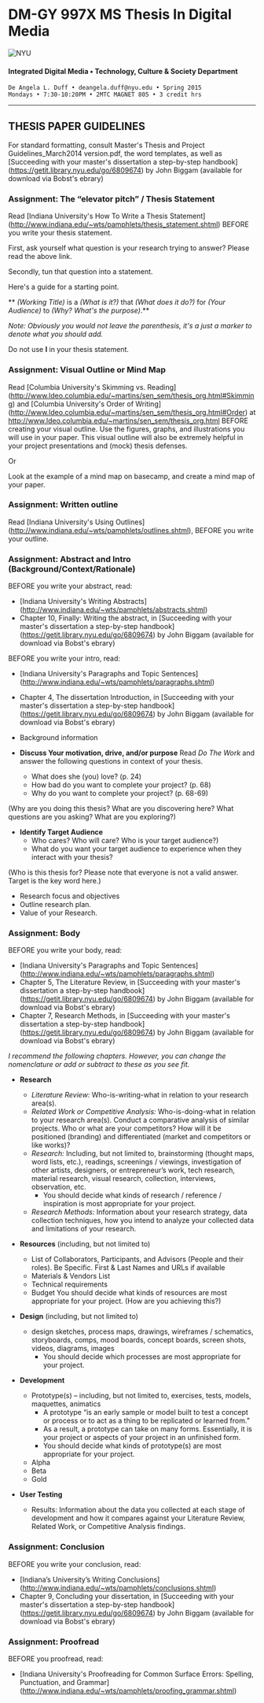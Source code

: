 # DM-GY 997X MS Thesis In Digital Media

![NYU](http://ws2.polishedsolid.com/de/nyu_soe_logo.png)
#### Integrated Digital Media • Technology, Culture & Society Department 

    De Angela L. Duff • deangela.duff@nyu.edu • Spring 2015 
    Mondays • 7:30-10:20PM • 2MTC MAGNET 805 • 3 credit hrs

---

## THESIS PAPER GUIDELINES

For standard formatting, consult
Master's Thesis and Project Guidelines_March2014 version.pdf, the word templates, as well as [Succeeding with your master's dissertation a step-by-step handbook] (https://getit.library.nyu.edu/go/6809674) by John Biggam (available for download via Bobst's ebrary)

### Assignment: The “elevator pitch” / Thesis Statement
Read [Indiana University's How To Write a Thesis Statement] (http://www.indiana.edu/~wts/pamphlets/thesis_statement.shtml) BEFORE you write your thesis statement.

First, ask yourself what question is your research trying to answer? Please read the above link.

Secondly, tun that question into a statement.

Here's a guide for a starting point. 

** *(Working Title)* is a *(What is it?)* that *(What does it do?)* for *(Your Audience)* to *(Why? What's the purpose)*.** 

*Note: Obviously you would not leave the parenthesis, it's a just a marker to denote what you should add.*

Do not use **I** in your thesis statement.

### Assignment: Visual Outline or Mind Map
Read [Columbia University's Skimming vs. Reading] (http://www.ldeo.columbia.edu/~martins/sen_sem/thesis_org.html#Skimming) and [Columbia University's Order of Writing] (http://www.ldeo.columbia.edu/~martins/sen_sem/thesis_org.html#Order) at http://www.ldeo.columbia.edu/~martins/sen_sem/thesis_org.html BEFORE creating your visual outline. Use the figures, graphs, and illustrations you will use in your paper. This visual outline will also be extremely helpful in your project presentations and (mock) thesis defenses. 

Or

Look at the example of a mind map on basecamp, and create a mind map of your paper.

### Assignment: Written outline
Read [Indiana University's Using Outlines] (http://www.indiana.edu/~wts/pamphlets/outlines.shtml), BEFORE you write your outline.


### Assignment: Abstract and Intro (Background/Context/Rationale)
BEFORE you write your abstract, read:
* [Indiana University's Writing Abstracts] (http://www.indiana.edu/~wts/pamphlets/abstracts.shtml)
* Chapter 10, Finally: Writing the abstract, in [Succeeding with your master's dissertation a step-by-step handbook] (https://getit.library.nyu.edu/go/6809674) by John Biggam (available for download via Bobst's ebrary)

BEFORE you write your intro, read:
* [Indiana University's Paragraphs and Topic Sentences] (http://www.indiana.edu/~wts/pamphlets/paragraphs.shtml)
* Chapter 4, The dissertation Introduction, in [Succeeding with your master's dissertation a step-by-step handbook] (https://getit.library.nyu.edu/go/6809674) by John Biggam (available for download via Bobst's ebrary)

* Background information
* **Discuss Your motivation, drive, and/or purpose**
Read <i>Do The Work</i> and answer the following questions in context of your thesis.
    <ul>
    <li>What does she (you) love? (p. 24)</li>
    <li>How bad do you want to complete your project? (p. 68)</li>
    <li>Why do you want to complete your project? (p. 68-69)</li>
    </ul>
(Why are you doing this thesis? What are you discovering here? What questions are you asking? What are you exploring?)
* **Identify Target Audience**
    <ul>
    <li>Who cares? Who will care? Who is your target audience?)</li>
    <li>What do you want your target audience to experience when they interact with your thesis?</li>
    </ul>
(Who is this thesis for? Please note that everyone is not a valid answer. Target is the key word here.)
* Research focus and objectives
* Outline research plan. 
* Value of your Research.

### Assignment: Body 

BEFORE you write your body, read:
* [Indiana University's Paragraphs and Topic Sentences] (http://www.indiana.edu/~wts/pamphlets/paragraphs.shtml)
* Chapter 5, The Literature Review, in [Succeeding with your master's dissertation a step-by-step handbook] (https://getit.library.nyu.edu/go/6809674) by John Biggam (available for download via Bobst's ebrary)
* Chapter 7, Research Methods, in [Succeeding with your master's dissertation a step-by-step handbook] (https://getit.library.nyu.edu/go/6809674) by John Biggam (available for download via Bobst's ebrary)

*I recommend the following chapters. However, you can change the nomenclature or add or subtract to these as you see fit.*

 * **Research**
    * *Literature Review:* Who-is-writing-what in relation to your research area(s).
    * *Related Work or Competitive Analysis:* Who-is-doing-what in relation to your research area(s). Conduct a comparative analysis of similar projects. Who or what are your competitors? How will it be positioned (branding) and differentiated (market and competitors or like works)? 
    * *Research:* Including, but not limited to, brainstorming (thought maps, word lists, etc.), readings, screenings / viewings, investigation of other artists, designers, or entrepreneur’s work, tech research, material research, visual research, collection, interviews, observation, etc.
        * You should decide what kinds of research / reference / inspiration is most appropriate for your project. 
    * *Research Methods:* Information about your research strategy, data collection techniques, how you intend to analyze your collected data and limitations of your research. 
 * **Resources** (including, but not limited to)
    * List of Collaborators, Participants, and Advisors (People and their roles). Be Specific. First &amp; Last Names and URLs if available
    * Materials &amp; Vendors List
    * Technical requirements
    * Budget
  You should decide what kinds of resources are most appropriate for your project. (How are you achieving this?)
    

* **Design** (including, but not limited to)
    * design sketches, process maps, drawings, wireframes / schematics, storyboards, comps, mood boards, concept boards, screen shots, videos, diagrams, images 
        <ul>
        <li>You should decide which processes are most appropriate for your project.</li>
        </ul>

* **Development**
    * Prototype(s) – including, but not limited to, exercises, tests, models, maquettes, animatics 
        <ul>
        <li>A prototype “is an early sample or model built to test a concept or process or to act as a thing to be replicated or learned from.”</li>
        <li>As a result, a prototype can take on many forms. Essentially, it is your project or aspects of your project in an unfinished form.</li>
        <li>You should decide what kinds of prototype(s) are most appropriate for your project.</li>
        </ul>
     * Alpha
     * Beta
     * Gold

* **User Testing**
    * Results: Information about the data you collected at each stage of development and how it compares against your Literature Review, Related Work, or Competitive Analysis findings.


### Assignment: Conclusion
BEFORE you write your conclusion, read:
* [Indiana’s University’s Writing Conclusions] (http://www.indiana.edu/~wts/pamphlets/conclusions.shtml)
* Chapter 9, Concluding your dissertation, in [Succeeding with your master's dissertation a step-by-step handbook] (https://getit.library.nyu.edu/go/6809674) by John Biggam (available for download via Bobst's ebrary)



### Assignment: Proofread
BEFORE you proofread, read: 
* [Indiana University's Proofreading for Common Surface Errors: Spelling, Punctuation, and Grammar] (http://www.indiana.edu/~wts/pamphlets/proofing_grammar.shtml)























